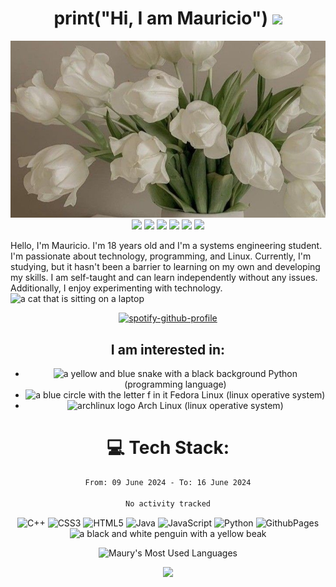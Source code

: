 <div align="center">
<h1 align="center">print("Hi, I am Mauricio") <img src="https://emojis.slackmojis.com/emojis/images/1579216111/7550/pikachu_wave.gif?1579216111" width="30" /></h1>
<img src="/flowers.jpg">
        
<img src="https://img.shields.io/badge/Fedora-294172?style=for-the-badge&logo=fedora&logoColor=white" />
<img src="https://img.shields.io/badge/VSCode-0078D4?style=for-the-badge&logo=visual%20studio%20code&logoColor=white" />
<img src="https://img.shields.io/badge/VIM-%2311AB00.svg?&style=for-the-badge&logo=vim&logoColor=white" />
<img src="https://img.shields.io/badge/Spotify-1ED760?&style=for-the-badge&logo=spotify&logoColor=white" /> 
<img  src="https://img.shields.io/badge/GNU%20Bash-4EAA25?style=for-the-badge&logo=GNU%20Bash&logoColor=white" /> 
<img src="https://img.shields.io/badge/dell%20laptop-007DB8?style=for-the-badge&logo=dell&logoColor=white" />

<!--<img src="https://storage.googleapis.com/gweb-uniblog-publish-prod/original_images/download.gif">-->
<p align="left">
Hello, I'm Mauricio. I'm 18 years old and I'm a systems engineering student. I'm passionate about technology, programming, and Linux. Currently, I'm studying, but it hasn't been a barrier to learning on my own and developing my skills. I am self-taught and can learn independently without any issues. Additionally, I enjoy experimenting with technology. <img alt="a cat that is sitting on a laptop" title="typingcat random" loading="lazy" src="https://emojis.slackmojis.com/emojis/images/1643514738/7421/typingcat.gif?1643514738" width=22>
</p>

[![spotify-github-profile](https://spotify-github-profile.vercel.app/api/view?uid=31ak7tnwxckkq4lblkjnh5enrkze&cover_image=true&theme=novatorem&show_offline=true&background_color=000000&interchange=true&bar_color=53b14f&bar_color_cover=false)](https://github.com/kittinan/spotify-github-profile)
##
## I am interested in:

- <img alt="a yellow and blue snake with a black background" title="python logo" loading="lazy" src="https://emojis.slackmojis.com/emojis/images/1643514044/32/python.png?1643514044" width=22> Python (programming language)
- <img alt="a blue circle with the letter f in it" title="fedoraproject random" loading="lazy" src="https://emojis.slackmojis.com/emojis/images/1642624248/51448/fedoraproject.png?1642624248" width=22> Fedora Linux (linux operative system) 
- <img alt="archlinux logo" title="archlinux logo" loading="lazy" src="https://emojis.slackmojis.com/emojis/images/1643514209/1749/archlinux.png?1643514209" width=23> Arch Linux (linux operative system)

##

# 💻 Tech Stack:
<!--<img src="https://github-readme-activity-graph.vercel.app/graph?username=MauryAzura&theme=xcode"/>
-->
<!--START_SECTION:waka-->

```txt
From: 09 June 2024 - To: 16 June 2024

No activity tracked
```

<!--END_SECTION:waka-->

![C++](https://img.shields.io/badge/c++-%2300599C.svg?style=for-the-badge&logo=c%2B%2B&logoColor=white) ![CSS3](https://img.shields.io/badge/css3-%231572B6.svg?style=for-the-badge&logo=css3&logoColor=white) ![HTML5](https://img.shields.io/badge/html5-%23E34F26.svg?style=for-the-badge&logo=html5&logoColor=white) ![Java](https://img.shields.io/badge/java-%23ED8B00.svg?style=for-the-badge&logo=openjdk&logoColor=white)   ![JavaScript](https://img.shields.io/badge/javascript-%23323330.svg?style=for-the-badge&logo=javascript&logoColor=%23F7DF1E) ![Python](https://img.shields.io/badge/python-3670A0?style=for-the-badge&logo=python&logoColor=ffdd54) ![GithubPages](https://img.shields.io/badge/github%20pages-121013?style=for-the-badge&logo=github&logoColor=white) <img alt="a black and white penguin with a yellow beak" title="linux logo" loading="lazy" src="https://emojis.slackmojis.com/emojis/images/1643514939/9611/linux.png?1643514939" width=30 style="background-color: white;">

![Maury's Most Used Languages](https://github-readme-stats.vercel.app/api/top-langs/?username=MauryAzura&theme=react&layout=compact&hide=HTML)

<img src="https://raw.githubusercontent.com/catppuccin/catppuccin/main/assets/footers/gray0_ctp_on_line.svg?sanitize=true">
</div>


